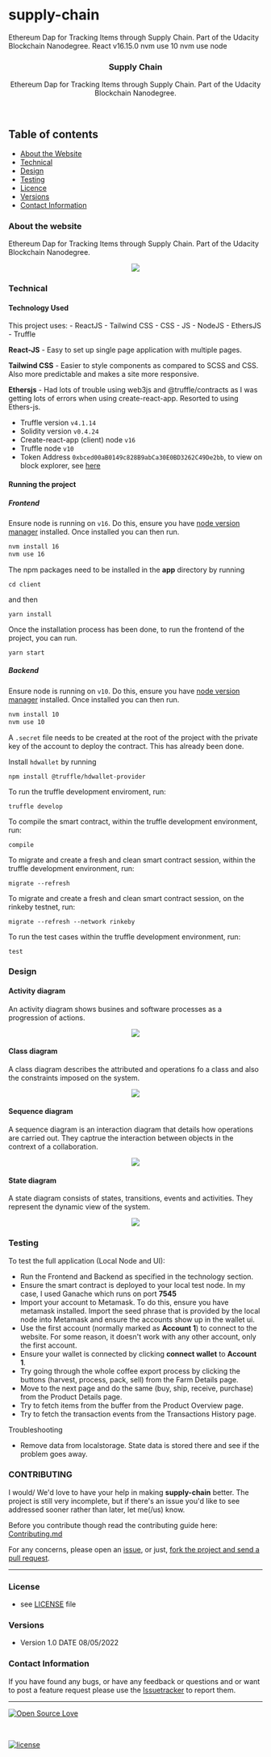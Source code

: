 # supply-chain

Ethereum Dap for Tracking Items through Supply Chain. Part of the Udacity Blockchain Nanodegree.
React v16.15.0
nvm use 10
nvm use node

<p align="center">
  <h3 align="center">Supply Chain</h3>

  <p align="center">
Ethereum Dap for Tracking Items through Supply Chain. Part of the Udacity Blockchain Nanodegree.
    <br>
    </p>
</p>

<br>

## Table of contents

- [About the Website](#about-the-website)
- [Technical](#technical)
- [Design](#design)
- [Testing](#testing)
- [Licence](#license)
- [Versions](#versions)
- [Contact Information](#contact-information)

### About the website

Ethereum Dap for Tracking Items through Supply Chain. Part of the Udacity Blockchain Nanodegree.

<p align="center">
  <img src="./assets/czD19w0Pzf.gif"/>
</p>

### Technical

#### Technology Used

This project uses: - ReactJS - Tailwind CSS - CSS - JS - NodeJS - EthersJS - Truffle

**React-JS** - Easy to set up single page application with multiple pages.

**Tailwind CSS** - Easier to style components as compared to SCSS and CSS. Also more predictable and makes a site more responsive.

**Ethersjs** - Had lots of trouble using web3js and @truffle/contracts as I was getting lots of errors when using create-react-app. Resorted to using Ethers-js.

- Truffle version `v4.1.14`
- Solidity version `v0.4.24`
- Create-react-app (client) node `v16`
- Truffle node `v10`
- Token Address `0xbced00aB0149c828B9abCa30E0BD3262C49De2bb`, to view on block explorer, see [here](https://rinkeby.etherscan.io/address/0xbced00ab0149c828b9abca30e0bd3262c49de2bb)

#### Running the project

##### Frontend

Ensure node is running on `v16`. Do this, ensure you have [node version manager](https://github.com/nvm-sh/nvm) installed. Once installed you can then run.

```bash
nvm install 16
nvm use 16
```

The npm packages need to be installed in the **app** directory by running

```console
cd client
```

and then

```console
yarn install
```

Once the installation process has been done, to run the frontend of the project, you can run.

```console
yarn start
```

##### Backend

Ensure node is running on `v10`. Do this, ensure you have [node version manager](https://github.com/nvm-sh/nvm) installed. Once installed you can then run.

```bash
nvm install 10
nvm use 10
```

A `.secret` file needs to be created at the root of the project with the private key of the account to deploy the contract. This has already been done.

Install `hdwallet` by running

```console
npm install @truffle/hdwallet-provider
```

To run the truffle development enviroment, run:

```console
truffle develop
```

To compile the smart contract, within the truffle development environment, run:

```console
compile
```

To migrate and create a fresh and clean smart contract session, within the truffle development environment, run:

```console
migrate --refresh
```

To migrate and create a fresh and clean smart contract session, on the rinkeby testnet, run:

```console
migrate --refresh --network rinkeby
```

To run the test cases within the truffle development environment, run:

```console
test
```

### Design

#### Activity diagram

An activity diagram shows busines and software processes as a progression of actions.

<p align="center">
  <img src="./assets/uml_diagram/activity_diagram.png"/>
</p>

#### Class diagram

A class diagram describes the attributed and operations fo a class and also the constraints imposed on the system.

<p align="center">
  <img src="./assets/uml_diagram/class_diagram.png"/>
</p>

#### Sequence diagram

A sequence diagram is an interaction diagram that details how operations are carried out. They captrue the interaction between objects in the contrext of a collaboration.

<p align="center">
  <img src="./assets/uml_diagram/sequence_diagram.png"/>
</p>

#### State diagram

A state diagram consists of states, transitions, events and activities. They represent the dynamic view of the system.

<p align="center">
  <img src="./assets/uml_diagram/state_diagram.png"/>
</p>

### Testing

To test the full application (Local Node and UI):

- Run the Frontend and Backend as specified in the technology section.
- Ensure the smart contract is deployed to your local test node. In my case, I used Ganache which runs on port **7545**
- Import your account to Metamask. To do this, ensure you have metamask installed. Import the seed phrase that is provided by the local node into Metamask and ensure the accounts show up in the wallet ui.
- Use the first account (normally marked as **Account 1**) to connect to the website. For some reason, it doesn't work with any other account, only the first account.
- Ensure your wallet is connected by clicking **connect wallet** to **Account 1**.
- Try going through the whole coffee export process by clicking the buttons (harvest, process, pack, sell) from the Farm Details page.
- Move to the next page and do the same (buy, ship, receive, purchase) from the Product Details page.
- Try to fetch items from the buffer from the Product Overview page.
- Try to fetch the transaction events from the Transactions History page.

Troubleshooting

- Remove data from localstorage. State data is stored there and see if the problem goes away.

### CONTRIBUTING

I would/ We'd love to have your help in making **supply-chain** better. The project is still very incomplete, but if there's an issue you'd like to see addressed sooner rather than later, let me(/us) know.

Before you contribute though read the contributing guide here: [Contributing.md](https://github.com/peterokwara/supply-chain/blob/master/CONTRIBUTING.md)

For any concerns, please open an [issue](https://github.com/peterokwara/supply-chain/issues), or just, [fork the project and send a pull request](https://github.com/peterokwara/supply-chain/pulls).

<hr>

### License

- see [LICENSE](https://github.com/peterokwara/supply-chain/blob/master/LICENSE) file

### Versions

- Version 1.0 DATE 08/05/2022

### Contact Information

If you have found any bugs, or have any feedback or questions and or want to post a feature request please use the [Issuetracker](https://github.com/peterokwara/supply-chain/issues) to report them.

<hr>

[![Open Source Love](https://badges.frapsoft.com/os/v2/open-source-200x33.png?v=103)](#)

<br>

[![license](https://img.shields.io/github/license/mashape/apistatus.svg?style=for-the-badge)](https://github.com/peterokwara/supply-chain/blob/master/LICENSE)
